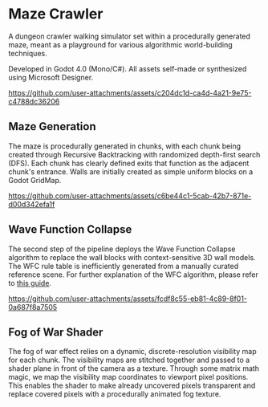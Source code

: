 # Maze Crawler

A dungeon crawler walking simulator set within a procedurally generated maze, meant as a playground for various algorithmic world-building techniques.

Developed in Godot 4.0 (Mono/C#).
All assets self-made or synthesized using Microsoft Designer.

https://github.com/user-attachments/assets/c204dc1d-ca4d-4a21-9e75-c4788dc36206

## Maze Generation
The maze is procedurally generated in chunks, with each chunk being created through Recursive Backtracking with randomized depth-first search (DFS).
Each chunk has clearly defined exits that function as the adjacent chunk's entrance.
Walls are initially created as simple uniform blocks on a Godot GridMap.

https://github.com/user-attachments/assets/c6be44c1-5cab-42b7-871e-d00d342efa1f

## Wave Function Collapse
The second step of the pipeline deploys the Wave Function Collapse algorithm to replace the wall blocks with context-sensitive 3D wall models.
The WFC rule table is inefficiently generated from a manually curated reference scene.
For further explanation of the WFC algorithm, please refer to [this guide](https://robertheaton.com/2018/12/17/wavefunction-collapse-algorithm/).

https://github.com/user-attachments/assets/fcdf8c55-eb81-4c89-8f01-0a687f8a7505

## Fog of War Shader
The fog of war effect relies on a dynamic, discrete-resolution visibility map for each chunk. The visibility maps are stitched together and passed to a shader plane in front of the camera as a texture.
Through some matrix math magic, we map the visibility map coordinates to viewport pixel positions. This enables the shader to make already uncovered pixels transparent and replace covered pixels with a procedurally animated fog texture.

